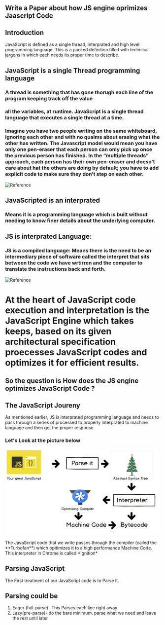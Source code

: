 ## Write a Paper about how JS engine oprimizes Jaascript Code 
## Introduction 
JavaScript is defined as a single thread, interprated and high level programming language. 
This is a packed definition filled with technical jargons in which each needs its proper 
time to describe. 
## JavaScript is a single Thread programming language
### A thread is something that has gone thorugh each line of the program keeping track off the value 
### all the variables, at runtime. JavaScript is a single thread language that executes a single thread at a time.
### Imagine you have two people writing on the same whiteboard, ignoring each other and with no qualms about erasing what the other has written. The Javascript model would mean you have only one pen-eraser that each person can only pick up once the previous person has finished. In the “multiple threads” approach, each person has their own pen-eraser and doesn’t care about hat the others are doing by default; you have to add explicit code to make sure they don’t step on each other.
![Reference](https://www.quora.com/What-are-single-thread-programming-languages)
## JavaScripted is an interprated 
### Means it is a programming language which is built without needing to know finer details about the underlying computer. 
## JS is interprated Language: 
### JS is a compiled language: Means there is the need to be an intermediary piece of software called the interpret that sits between the code we have wrtirren and the computer to translate the instructions back and forth.
![Reference](https://code.tutsplus.com/tutorials/what-is-javascript--cms-26177)

 # At the heart of JavaScript code execution and interpretation is the JavaScript Engine which takes keeps, based on its given architectural specification proecesses JavaScript codes and optimizes it for efficient results. 
## So the question is How does the JS engine optimizes JavaScript Code ? 
## The JavaScript Joureny 
<p>As mentioned earlier, JS is interprated programming language and needs to pass through a series of processed to properly interprated to machine language and then get the proper response.</p>

### Let's Look at the picture below

![The JS joureny](./assets/javascript_journey.png)
<p>The JavaScript code that we write passes through the compiler (called the **Turbofan**) which opitimizes it to a high performance Machine Code. This interpreter in Chrome is called *Ignition* </p>

## Parsing JavaScript
<p>The First treatment of our JavaScript code is to Parse it.</p>

## Parsing could be 
1. Eager (full-parse)- This Parses each line right away
2. Lazy(pre-parse)- do the bare minimum. parse what we need and leave the rest until later 
